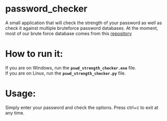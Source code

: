 # password_checker
A small application that will check the strength of your password as well as check it against multiple bruteforce password databases.
At the moment, most of our brute force database comes from this [repository](https://github.com/duyet/bruteforce-database)

# How to run it:
If you are on Windows, run the **`pswd_strength_checker.exe`** file.
<br>
If you are on Linux, run the **`pswd_strength_checker.py`** file.

# Usage:
Simply enter your password and check the options.
Press ctrl+c to exit at any time.
